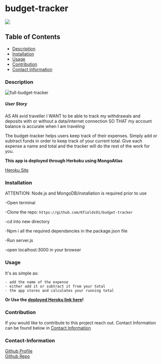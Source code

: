 # budget-tracker

<a href="https://img.shields.io/badge/License-MIT-brightgreen"><img src="https://img.shields.io/badge/License-MIT-brightgreen"></a>

## Table of Contents

- [Description](#description)
- [Installation](#installation)
- [Usage](#usage)
- [Contribution](#contribution)
- [Contact Information](#contact-information)

### Description

![full-budget-tracker](https://user-images.githubusercontent.com/68616301/105914006-91e6c600-5fe2-11eb-9e5e-9f0527b4a789.gif)

##### User Story

AS AN avid traveller
I WANT to be able to track my withdrawals and deposits with or without a data/internet connection
SO THAT my account balance is accurate when I am traveling

The budget-tracker helps users keep track of their expenses. Simply add or subtract funds in order to keep track of your current total. Give each expense a name and total and the tracker will do the rest of the work for you.

<b>This app is deployed through Herkoku using MongoAtlas</b>

[Heroku Site](https://shielded-ocean-17909.herokuapp.com/)

### Installation

ATTENTION: Node.js and MongoDB/installation is required prior to use

-Open terminal

-Clone the repo: `https://github.com/Kfields91/budget-tracker`

-cd into new directory

-Npm i all the required dependancies in the package.json file

-Run server.js

-open localhost:3000 in your browser

### Usage

It's as simple as:

```
- add the name of the expense
- either add it or subtract it from your total
- the app stores and calculates your running total
```

<b>Or Use the [deployed Heroku link here](https://shielded-ocean-17909.herokuapp.com/)!</b>

### Contribution

If you would like to contribute to this project reach out. Contact Information can be found below in [Contact Information](#contact-information)

### Contact-Information

[Github Profile](https://github.com/https://github.com/Kfields91)
<br>
[Github Repo](https://github.com/Kfields91/budget-tracker)
